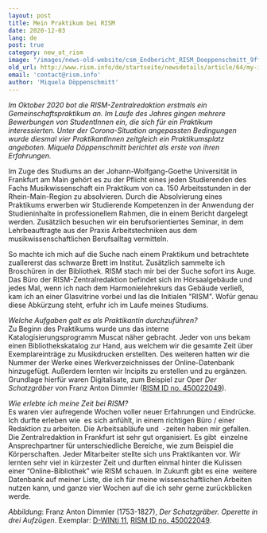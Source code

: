 ```yaml
---
layout: post
title: Mein Praktikum bei RISM
date: 2020-12-03
lang: de
post: true
category: new_at_rism
image: "/images/news-old-website/csm_Endbericht_RISM_Doeppenschmitt_9ff4b81c37.jpg"
old_url: http://www.rism.info/de/startseite/newsdetails/article/64/my-internship-at-rism.html
email: 'contact@rism.info'
author: 'Miquela Döppenschmitt'
---
```


_Im Oktober 2020 bot die RISM-Zentralredaktion erstmals ein Gemeinschaftspraktikum an. Im Laufe des Jahres gingen mehrere Bewerbungen von StudentInnen ein, die sich für ein Praktikum interessierten. Unter der Corona-Situation angepassten Bedingungen wurde diesmal vier PraktikantInnen zeitgleich ein Praktikumsplatz angeboten. Miquela Döppenschmitt berichtet als erste von ihren Erfahrungen._  
  
Im Zuge des Studiums an der Johann-Wolfgang-Goethe Universität in Frankfurt am Main gehört es zu der Pflicht eines jeden Studierenden des Fachs Musikwissenschaft ein Praktikum von ca. 150 Arbeitsstunden in der Rhein-Main-Region zu absolvieren. Durch die Absolvierung eines Praktikums erwerben wir Studierende Kompetenzen in der Anwendung der Studieninhalte in professionellem Rahmen, die in einem Bericht dargelegt werden. Zusätzlich besuchen wir ein berufsorientiertes Seminar, in dem Lehrbeauftragte aus der Praxis Arbeitstechniken aus dem musikwissenschaftlichen Berufsalltag vermitteln.   
  
So machte ich mich auf die Suche nach einem Praktikum und betrachtete zuallererst das schwarze Brett im Institut. Zusätzlich sammelte ich Broschüren in der Bibliothek. RISM stach mir bei der Suche sofort ins Auge. Das Büro der RISM-Zentralredaktion befindet sich im Hörsaalgebäude und jedes Mal, wenn ich nach dem Harmonielehrekurs das Gebäude verließ, kam ich an einer Glasvitrine vorbei und las die Initialen "RISM". Wofür genau diese Abkürzung steht, erfuhr ich im Laufe meines Studiums.  
  
_Welche Aufgaben galt es als Praktikantin durchzuführen?_   
Zu Beginn des Praktikums wurde uns das interne Katalogisierungsprogramm Muscat näher gebracht. Jeder von uns bekam einen Bibliothekskatalog zur Hand, aus welchem wir die gesamte Zeit über Exemplareinträge zu Musikdrucken erstellten. Des weiteren hatten wir die Nummer der Werke eines Werkverzeichnisses der Online-Datenbank hinzugefügt. Außerdem lernten wir Incipits zu erstellen und zu ergänzen. Grundlage hierfür waren Digitalisate, zum Beispiel zur Oper _Der Schatzgräber_ von Franz Anton Dimmler ([RISM ID no. 450022049](https://opac.rism.info/search?id=450022049&View=rism)).  
  
_Wie erlebte ich meine Zeit bei RISM?_   
Es waren vier aufregende Wochen voller neuer Erfahrungen und Eindrücke. Ich durfte erleben wie&nbsp; es sich anfühlt, in einem richtigen Büro / einer Redaktion zu arbeiten. Die Arbeitsabläufe und&nbsp; -zeiten haben mir gefallen. Die Zentralredaktion in Frankfurt ist sehr gut organisiert. Es gibt&nbsp; einzelne Ansprechpartner für unterschiedliche Bereiche, wie zum Beispiel die Körperschaften. Jeder Mitarbeiter stellte sich uns Praktikanten vor. Wir lernten sehr viel in kürzester Zeit und durften einmal hinter die Kulissen einer “Online-Bibliothek” wie RISM schauen. In Zukunft gibt es eine&nbsp; weitere Datenbank auf meiner Liste, die ich für meine wissenschaftlichen Arbeiten nutzen kann, und ganze vier Wochen auf die ich sehr gerne zurückblicken werde.   
  
  
_Abbildung_: Franz Anton Dimmler (1753-1827), _Der Schatzgräber. Operette in drei Aufzügen_. Exemplar: [D-WINtj 11](http://mdz-nbn-resolving.de/urn:nbn:de:bvb:12-bsb00121948-1), [RISM ID no. 450022049](https://opac.rism.info/search?id=450022049&View=rism).

&nbsp;


